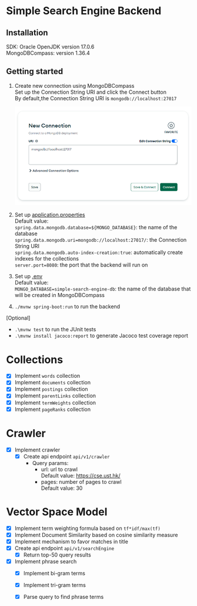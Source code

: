 # Simple Search Engine Backend

## Installation

SDK: Oracle OpenJDK version 17.0.6  
MongoDBCompass: version 1.36.4

## Getting started

1. Create new connection using MongoDBCompass  
   Set up the Connection String URI and click the Connect button  
   By default,the Connection String URI is `mongodb://localhost:27017`

   ![MongoDBCompass new connection](imgs/MongoDBCompass.png)

2. Set up [application.properties](src/main/resources/application.properties)  
   Default value:  
   `spring.data.mongodb.database=${MONGO_DATABASE}`: the name of the database  
   `spring.data.mongodb.uri=mongodb://localhost:27017/`: the Connection String URI  
   `spring.data.mongodb.auto-index-creation:true`: automatically create indexes for the collections  
   `server.port=8080`: the port that the backend will run on

3. Set up [.env](src/main/resources/.env)  
   Default value:  
   `MONGO_DATABASE=simple-search-engine-db`: the name of the database that will be created in MongoDBCompass

4. `./mvnw spring-boot:run` to run the backend

[Optional]

- `.\mvnw test` to run the JUnit tests
- `.\mvnw install jacoco:report` to generate Jacoco test coverage report

# Collections

- [X] Implement `words` collection
- [X] Implement `documents` collection
- [X] Implement `postings` collection
- [X] Implement `parentLinks` collection
- [X] Implement `termWeights` collection
- [X] Implement `pageRanks` collection

# Crawler

- [X] Implement crawler
    - [X] Create api endpoint `api/v1/crawler`
        - Query params:
            - url: url to crawl  
              Default value: https://cse.ust.hk/
            - pages: number of pages to crawl  
              Default value: 30

# Vector Space Model

- [X] Implement term weighting formula based on `tf*idf/max(tf)`
- [X] Implement Document Similarity based on cosine similarity measure
- [X] Implement mechanism to favor matches in title
- [X] Create api endpoint `api/v1/searchEngine`
    - [X] Return top-50 query results
- [X] Implement phrase search
    - [X] Implement bi-gram terms
    - [X] Implement tri-gram terms
    - [X] Parse query to find phrase terms
 